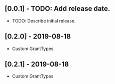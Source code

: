## [0.0.1] - TODO: Add release date.

* TODO: Describe initial release.

## [0.2.0] - 2019-08-18

* Custom GrantTypes

## [0.2.1] - 2019-08-18

* Custom GrantTypes
